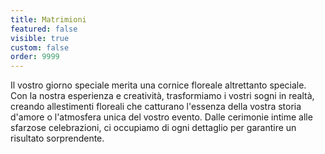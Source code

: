 ```yaml
---
title: Matrimioni
featured: false
visible: true
custom: false
order: 9999
---
```

Il vostro giorno speciale merita una cornice floreale altrettanto speciale. Con la nostra esperienza e creatività, trasformiamo i vostri sogni in realtà, creando allestimenti floreali che catturano l'essenza della vostra storia d'amore o l'atmosfera unica del vostro evento. Dalle cerimonie intime alle sfarzose celebrazioni, ci occupiamo di ogni dettaglio per garantire un risultato sorprendente.
